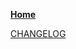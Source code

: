 **[Home](https://github.com/0xfe/vexflow/wiki)**

[CHANGELOG](https://github.com/0xfe/vexflow/wiki/CHANGELOG)
